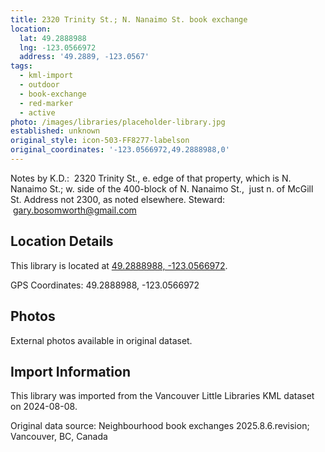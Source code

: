 ```yaml
---
title: 2320 Trinity St.; N. Nanaimo St. book exchange
location:
  lat: 49.2888988
  lng: -123.0566972
  address: '49.2889, -123.0567'
tags:
  - kml-import
  - outdoor
  - book-exchange
  - red-marker
  - active
photo: /images/libraries/placeholder-library.jpg
established: unknown
original_style: icon-503-FF8277-labelson
original_coordinates: '-123.0566972,49.2888988,0'
---
```

Notes by K.D.:  2320 Trinity St., e. edge of that property, which is N. Nanaimo St.;
w. side of the 400-block of N. Nanaimo St., 
just n. of McGill St.
Address not 2300, as noted elsewhere.
Steward:  gary.bosomworth@gmail.com

## Location Details

This library is located at [49.2888988, -123.0566972](https://www.google.com/maps?q=49.2888988,-123.0566972).

GPS Coordinates: 49.2888988, -123.0566972

## Photos

External photos available in original dataset.

## Import Information

This library was imported from the Vancouver Little Libraries KML dataset on 2024-08-08.

Original data source: Neighbourhood book exchanges 2025.8.6.revision; Vancouver, BC, Canada
